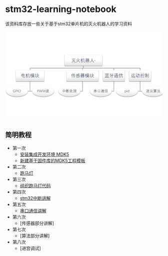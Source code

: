 # stm32-learning-notebook

该资料库存放一些关于基于stm32单片机的灭火机器人的学习资料

![大纲](./img/大纲.jpg)

## 简明教程

- 第一次
  - [安装集成开发环境 MDK5](./简明教程/第一周/MDK5简介及安装介绍.md)
  - [新建基于固件库的MDK5工程模板](./简明教程/第一周/基于固件库的工程模板建立/新建工程模板.md)
- 第二次
  - [跑马灯](./第二周/跑马灯.md)
- 第三次
  - [组织跑马灯代码](./第三周/组织跑马灯代码.md)
- 第四次
  - [stm32中断讲解](./第四次/定时器中断.md)
- 第五次
  - [串口通信讲解](./第六次/串行通信基本原理.md)
- 第六次
  - [传感器部分讲解]
- 第七次
  - [算法部分讲解]
- 第八次
  - [进宫调试]
